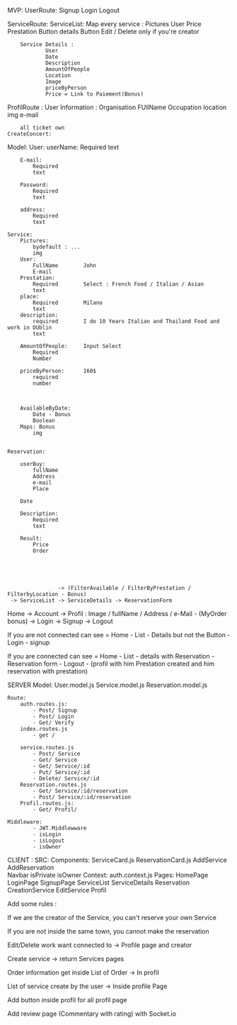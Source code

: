  MVP:
UserRoute:
    Signup
    Login
    Logout

ServiceRoute:
        ServiceList:
            Map every service :
                Pictures
                User
                Price
                Prestation
                Button details
                Button Edit / Delete only if you're creator  
        
        
        Service Details :
                User
                Date
                Description
                AmountOfPeople
                Location
                Image
                priceByPerson
                Price = Link to Paiement(Bonus)

                
ProfilRoute :
    User Information :
        Organisation
        FUllName
        Occupation
        location
        img
        e-mail

        all ticket own 
    CreateConcert:





Model:
    User:
        userName:
            Required
            text

        E-mail:
            Required
            text

        Password:
            Required
            text

        address:
            Required
            text

    Service:
        Pictures:
            bydefault : ...
            img
        User:
            FullName        John
            E-mail
        Prestation:
            Required        Select : French Food / Italian / Asian 
            text
        place:
            Required        Milano
            text
        description:
            required        I do 10 Years Italian and Thailand Food and work in DUblin
            text

        AmountOfPeople:     Input Select
            Required        
            Number      

        priceByPerson:      160$
            required
            number



        AvailableByDate:
            Date - Bonus
            Boolean
        Maps: Bonus
            img
        

    Reservation:

        userBuy:
            fullName
            Address
            e-mail
            Place
        
        Date

        Description:
            Required
            text

        Result:
            Price
            Order



       

                    -> (FilterAvailable / FilterByPrestation / FilterbyLocation - Bonus)
     -> ServiceList -> ServiceDetails -> ReservationForm
Home -> Account -> Profil : Image / fullName / Address / e-Mail - (MyOrder bonus)
     -> Login
     -> Signup
     -> Logout

If you are not connected
can see = Home - List - Details but not the Button - Login - signup

If you are connected 
can see = Home - List - details with Reservation - Reservation form - Logout - (profil with him Prestation created and him reservation with prestation)



SERVER
    Model:
        User.model.js
        Service.model.js
        Reservation.model.js
    
    Route:
        auth.routes.js:
            - Post/ Signup
            - Post/ Login
            - Get/ Verify
        index.routes.js
            - get /
            
        service.routes.js
            - Post/ Service
            - Get/ Service
            - Get/ Service/:id
            - Put/ Service/:id
            - Delete/ Service/:id
        Reservation.routes.js
            - Get/ Service/:id/reservation
            - Post/ Service/:id/reservation
        Profil.routes.js:
            - Get/ Profil/
    
    Middleware:
            - JWT.Middlewware
            - isLogin
            - isLogout
            - isOwner


CLIENT :
    SRC:
        Components:
            ServiceCard.js
            ReservationCard.js
            AddService
            AddReservation  
            Navbar
            isPrivate
            isOwner
        Context:
            auth.context.js
        Pages:
            HomePage
            LoginPage
            SignupPage
            ServiceList
            ServiceDetails
            Reservation
            CreationService
            EditService
            Profil

Add some rules :

If we are the creator of the Service, you can't reserve your own Service

If you are not inside the same town, you cannot make the reservation



Edit/Delete work want connected to -> Profile page and creator

Create service -> return Services pages 

Order information get inside List of Order -> In profil

List of service create by the user -> Inside profile Page

Add button inside profil for all profil page


Add review page (Commentary with rating) 
with Socket.io
